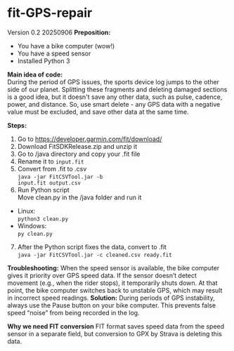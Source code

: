 # fit-GPS-repair
Version 0.2 20250906
<b>Preposition:</b>
- You have a bike computer (wow!) 
- You have a speed sensor
- Installed Python 3
  
<b>Main idea of code:</b>
<br>During the period of GPS issues, the sports device log jumps to the other side of our planet. 
Splitting these fragments and deleting damaged sections is a good idea, but it doesn't save any other data, such as pulse, cadence, power, and distance.
So, use smart delete - any GPS data with a negative value must be excluded, and save other data at the same time.

<b>Steps:</b>
1. Go to https://developer.garmin.com/fit/download/
2. Download FitSDKRelease.zip and unzip it
3. Go to /java directory and copy your .fit file
4. Rename it to <code>input.fit</code>
5. Convert from .fit to .csv 
<br><code>java -jar FitCSVTool.jar -b input.fit output.csv</code>
6. Run Python script
<br>Move clean.py in the /java folder and run it
- Linux:<br><code>python3 clean.py</code>
- Windows:<br><code>py clean.py</code>
7. After the Python script fixes the data, convert to .fit
<br><code>java -jar FitCSVTool.jar -c cleaned.csv ready.fit</code>

<b>Troubleshooting:</b>
When the speed sensor is available, the bike computer gives it priority over GPS speed data.
If the sensor doesn’t detect movement (e.g., when the rider stops), it temporarily shuts down.
At that point, the bike computer switches back to unstable GPS, which may result in incorrect speed readings.
<b>Solution:</b> During periods of GPS instability, always use the Pause button on your bike computer. This prevents false speed “noise” from being recorded in the log.

<b>Why we need FIT conversion</b>
FIT format saves speed data from the speed sensor in a separate field, but conversion to GPX by Strava is deleting this data.
